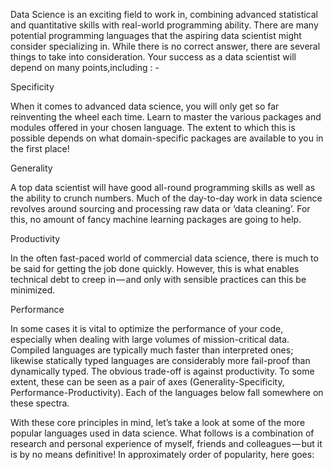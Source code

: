 Data Science is an exciting field to work in, combining advanced statistical and quantitative skills with real-world programming ability. There are many potential programming languages that the aspiring data scientist might consider specializing in.
While there is no correct answer, there are several things to take into consideration. Your success as a data scientist will depend on many points,including : -


Specificity

When it comes to advanced data science, you will only get so far reinventing the wheel each time. Learn to master the various packages and modules offered in your chosen language. The extent to which this is possible depends on what domain-specific packages are available to you in the first place!


Generality

A top data scientist will have good all-round programming skills as well as the ability to crunch numbers. Much of the day-to-day work in data science revolves around sourcing and processing raw data or ‘data cleaning’. For this, no amount of fancy machine learning packages are going to help.


Productivity

In the often fast-paced world of commercial data science, there is much to be said for getting the job done quickly. However, this is what enables technical debt to creep in — and only with sensible practices can this be minimized.


Performance

In some cases it is vital to optimize the performance of your code, especially when dealing with large volumes of mission-critical data. Compiled languages are typically much faster than interpreted ones; likewise statically typed languages are considerably more fail-proof than dynamically typed. The obvious trade-off is against productivity.
To some extent, these can be seen as a pair of axes (Generality-Specificity, Performance-Productivity). Each of the languages below fall somewhere on these spectra.


With these core principles in mind, let’s take a look at some of the more popular languages used in data science. What follows is a combination of research and personal experience of myself, friends and colleagues — but it is by no means definitive! In approximately order of popularity, here goes:
